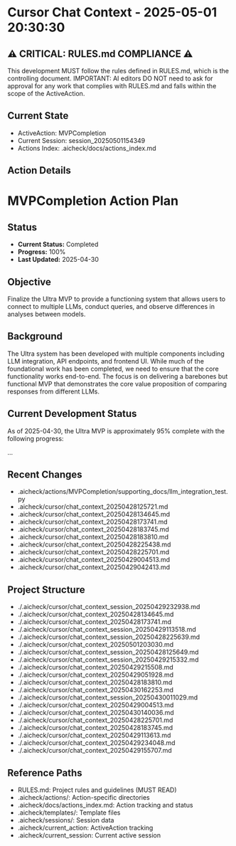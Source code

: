 # Cursor Chat Context - 2025-05-01 20:30:30

## ⚠️ CRITICAL: RULES.md COMPLIANCE ⚠️

This development MUST follow the rules defined in RULES.md, which is the controlling document.
IMPORTANT: AI editors DO NOT need to ask for approval for any work that complies with RULES.md and falls within the scope of the ActiveAction.

## Current State

- ActiveAction: MVPCompletion
- Current Session: session_20250501154349
- Actions Index: .aicheck/docs/actions_index.md

## Action Details

# MVPCompletion Action Plan

## Status

- **Current Status:** Completed
- **Progress:** 100%
- **Last Updated:** 2025-04-30

## Objective

Finalize the Ultra MVP to provide a functioning system that allows users to connect to multiple LLMs, conduct queries, and observe differences in analyses between models.

## Background

The Ultra system has been developed with multiple components including LLM integration, API endpoints, and frontend UI. While much of the foundational work has been completed, we need to ensure that the core functionality works end-to-end. The focus is on delivering a barebones but functional MVP that demonstrates the core value proposition of comparing responses from different LLMs.

## Current Development Status

As of 2025-04-30, the Ultra MVP is approximately 95% complete with the following progress:

...

## Recent Changes

- .aicheck/actions/MVPCompletion/supporting_docs/llm_integration_test.py
- .aicheck/cursor/chat_context_20250428125721.md
- .aicheck/cursor/chat_context_20250428134645.md
- .aicheck/cursor/chat_context_20250428173741.md
- .aicheck/cursor/chat_context_20250428183745.md
- .aicheck/cursor/chat_context_20250428183810.md
- .aicheck/cursor/chat_context_20250428225438.md
- .aicheck/cursor/chat_context_20250428225701.md
- .aicheck/cursor/chat_context_20250429004513.md
- .aicheck/cursor/chat_context_20250429042413.md

## Project Structure

- ./.aicheck/cursor/chat_context_session_20250429232938.md
- ./.aicheck/cursor/chat_context_20250428134645.md
- ./.aicheck/cursor/chat_context_20250428173741.md
- ./.aicheck/cursor/chat_context_session_20250429113518.md
- ./.aicheck/cursor/chat_context_session_20250428225639.md
- ./.aicheck/cursor/chat_context_20250501203030.md
- ./.aicheck/cursor/chat_context_session_20250428125649.md
- ./.aicheck/cursor/chat_context_session_20250429215332.md
- ./.aicheck/cursor/chat_context_20250429215508.md
- ./.aicheck/cursor/chat_context_20250429051928.md
- ./.aicheck/cursor/chat_context_20250428183810.md
- ./.aicheck/cursor/chat_context_20250430162253.md
- ./.aicheck/cursor/chat_context_session_20250430011029.md
- ./.aicheck/cursor/chat_context_20250429004513.md
- ./.aicheck/cursor/chat_context_20250430140036.md
- ./.aicheck/cursor/chat_context_20250428225701.md
- ./.aicheck/cursor/chat_context_20250428183745.md
- ./.aicheck/cursor/chat_context_20250429113613.md
- ./.aicheck/cursor/chat_context_20250429234048.md
- ./.aicheck/cursor/chat_context_20250429155707.md

## Reference Paths

- RULES.md: Project rules and guidelines (MUST READ)
- .aicheck/actions/: Action-specific directories
- .aicheck/docs/actions_index.md: Action tracking and status
- .aicheck/templates/: Template files
- .aicheck/sessions/: Session data
- .aicheck/current_action: ActiveAction tracking
- .aicheck/current_session: Current active session
